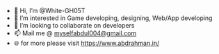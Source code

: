 - 👋 Hi, I’m @White-GH05T
- 👀 I’m interested in Game developing, designing, Web/App developing 
- 💞️ I’m looking to collaborate on developers
- 📫 Mail me @ myselfabdul004@gmail.com
- 🌐 for more please visit https://www.abdrahman.in/

<!---
White-GH05T/White-GH05T is a ✨ special ✨ repository because its `README.md` (this file) appears on your GitHub profile.
You can click the Preview link to take a look at your changes.
--->
